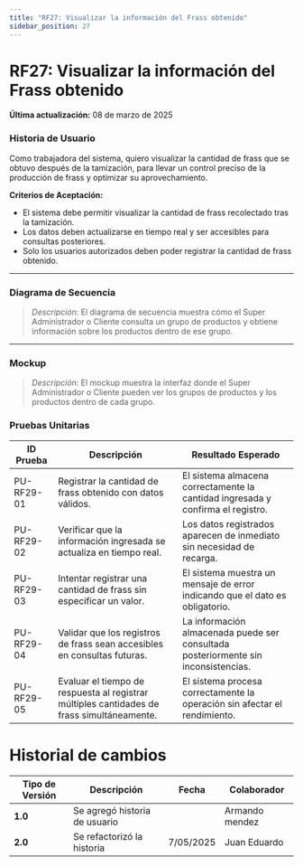 ```yaml
---
title: "RF27: Visualizar la información del Frass obtenido"  
sidebar_position: 27
---
```


# RF27: Visualizar la información del Frass obtenido

**Última actualización:** 08 de marzo de 2025

### Historia de Usuario
Como trabajadora del sistema, quiero visualizar la cantidad de frass que se obtuvo después de la tamización, para llevar un control preciso de la producción de frass y optimizar su aprovechamiento.

  **Criterios de Aceptación:**
  - El sistema debe permitir visualizar la cantidad de frass recolectado tras la tamización.
  - Los datos deben actualizarse en tiempo real y ser accesibles para consultas posteriores.
  - Solo los usuarios autorizados deben poder registrar la cantidad de frass obtenido.

---

### Diagrama de Secuencia

> *Descripción*: El diagrama de secuencia muestra cómo el Super Administrador o Cliente consulta un grupo de productos y obtiene información sobre los productos dentro de ese grupo.

---

### Mockup

> *Descripción*: El mockup muestra la interfaz donde el Super Administrador o Cliente pueden ver los grupos de productos y los productos dentro de cada grupo.

### Pruebas Unitarias 
| ID Prueba  | Descripción                                               | Resultado Esperado  |
|------------|-----------------------------------------------------------|---------------------|
| PU-RF29-01 | Registrar la cantidad de frass obtenido con datos válidos. | El sistema almacena correctamente la cantidad ingresada y confirma el registro. |
| PU-RF29-02 | Verificar que la información ingresada se actualiza en tiempo real. | Los datos registrados aparecen de inmediato sin necesidad de recarga. |
| PU-RF29-03 | Intentar registrar una cantidad de frass sin especificar un valor. | El sistema muestra un mensaje de error indicando que el dato es obligatorio. |
| PU-RF29-04 | Validar que los registros de frass sean accesibles en consultas futuras. | La información almacenada puede ser consultada posteriormente sin inconsistencias. |
| PU-RF29-05 | Evaluar el tiempo de respuesta al registrar múltiples cantidades de frass simultáneamente. | El sistema procesa correctamente la operación sin afectar el rendimiento. |

# Historial de cambios
| **Tipo de Versión** | **Descripción**                      | **Fecha** | **Colaborador**   |
| ------------------- | ------------------------------------ | --------- | ----------------- |
| **1.0**             | Se agregó historia de usuario        |           | Armando mendez    |
| **2.0**             | Se refactorizó la historia           | 7/05/2025 | Juan Eduardo      |